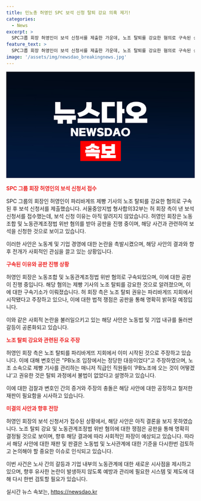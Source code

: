 ```yaml
---
title: 민노총 허영인 SPC 보석 신청 탈퇴 강요 의혹 제기!
categories:
  - News
excerpt: >
  SPC그룹 회장 허영인이 보석 신청서를 제출한 가운데, 노조 탈퇴를 강요한 혐의로 구속된 상황에서 변호인은 해당 과정에서 불법 없었다고 주장했다. 제빵 기사 노조 관련하여 양측의 입장차가 크다. 허 회장은 노조 탈퇴를 종용하거나 승진 인사에서 불이익을 주는 혐의를 받았으며, 검찰은 그를 구속기소했다. 
feature_text: >
  SPC그룹 회장 허영인이 보석 신청서를 제출한 가운데, 노조 탈퇴를 강요한 혐의로 구속된 상황에서 변호인은 해당 과정에서 불법 없었다고 주장했다. 제빵 기사 노조 관련하여 양측의 입장차가 크다. 허 회장은 노조 탈퇴를 종용하거나 승진 인사에서 불이익을 주는 혐의를 받았으며, 검찰은 그를 구속기소했다. 
image: '/assets/img/newsdao_breakingnews.jpg'
---
```


<p><img src="/assets/img/newsdao_breakingnews.jpg" alt="bookingtag 속보" /></p>

<p><b><span style="color: #ee2323;">SPC 그룹 회장 허영인의 보석 신청서 접수</span></b></p>

<p>SPC 그룹의 회장인 허영인이 파리바게뜨 제빵 기사의 노조 탈퇴를 강요한 혐의로 구속된 후 보석 신청서를 제출했습니다. 서울중앙지법 형사합의32부는 허 회장 측이 낸 보석 신청서를 접수했는데, 보석 신청 이유는 아직 알려지지 않았습니다. 허영인 회장은 노동조합 및 노동관계조정법 위반 혐의를 받아 공판을 진행 중이며, 해당 사건과 관련하여 보석을 신청한 것으로 보이고 있습니다.</p>

<p>이러한 사안은 노동계 및 기업 경영에 대한 논란을 촉발시켰으며, 해당 사안의 결과와 향후 전개가 사회적인 관심을 끌고 있는 상황입니다.</p>

<p data-ke-size="size16"></p>

<p><b><span style="color: #ee2323;">구속된 이유와 공판 진행 상황</span></b></p>

<p>허영인 회장은 노동조합 및 노동관계조정법 위반 혐의로 구속되었으며, 이에 대한 공판이 진행 중입니다. 해당 혐의는 제빵 기사의 노조 탈퇴를 강요한 것으로 알려졌으며, 이에 대한 구속기소가 이뤄졌습니다. 허 회장 측은 노조 탈퇴 권유는 파리바게뜨 지회에서 시작됐다고 주장하고 있으나, 이에 대한 법적 쟁점은 공판을 통해 명확히 밝혀질 예정입니다.</p>

<p>이와 같은 사회적 논란을 불러일으키고 있는 해당 사안은 노동법 및 기업 내규를 둘러싼 갈등이 공론화되고 있습니다.</p>

<p data-ke-size="size16"></p>

<p><b><span style="color: #ee2323;">노조 탈퇴 강요와 관련된 주요 주장</span></b></p>

<p>허영인 회장 측은 노조 탈퇴를 파리바게뜨 지회에서 이미 시작된 것으로 주장하고 있습니다. 이에 대해 변호인은 "PB노조 입장에서는 정당한 대응이었다"고 주장하였으며, 노조 소속으로 제빵 기사를 관리하는 매니저 직급인 직원들이 'PB노조에 오는 것이 어떻겠냐'고 권유한 것은 탈퇴 과정에서 불법이 없었다고 설명하고 있습니다.</p>

<p>이에 대한 검찰과 변호인 간의 증거와 주장의 충돌은 해당 사안에 대한 공정하고 철저한 재판이 필요함을 시사하고 있습니다.</p>

<p data-ke-size="size16"></p>

<p><b><span style="color: #ee2323;">미결의 사안과 향후 전망</span></b></p>

<p>허영인 회장의 보석 신청서가 접수된 상황에서, 해당 사안은 아직 결론을 보지 못하였습니다. 노조 탈퇴 강요 및 노동관계조정법 위반 혐의에 대한 쟁점은 공판을 통해 명확히 결정될 것으로 보이며, 향후 해당 결과에 따라 사회적인 파장이 예상되고 있습니다. 따라서 해당 사안에 대한 재판 및 판결은 노동법 및 노사관계에 대한 기준을 다시한번 검토하고 논의해야 할 중요한 이슈로 인식되고 있습니다.</p>

<p>이번 사건은 노사 간의 갈등과 기업 내부의 노동관계에 대한 새로운 시사점을 제시하고 있으며, 향후 유사한 논란이 발생하지 않도록 예방과 관리에 필요한 시스템 및 제도에 대해 다시 한번 검토할 필요가 있습니다.</p>

<p data-ke-size="size16"></p>
실시간 뉴스 속보는, <a href="https://newsdao.kr" rel="dofollow">https://newsdao.kr</a>



